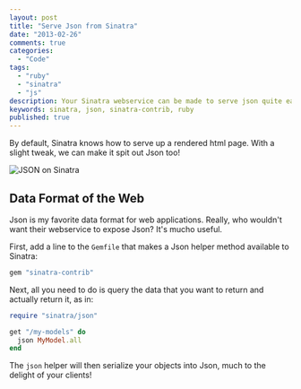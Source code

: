 ```yaml
---
layout: post
title: "Serve Json from Sinatra"
date: "2013-02-26"
comments: true
categories:
  - "Code"
tags:
  - "ruby"
  - "sinatra"
  - "js"
description: Your Sinatra webservice can be made to serve json quite easily.
keywords: sinatra, json, sinatra-contrib, ruby
published: true
---
```


By default, Sinatra knows how to serve up a rendered html page.  With a slight tweak, we can make it spit out Json too!

![JSON on Sinatra](http://i.imgur.com/ZyCgi56.jpg)

<!--more-->

## Data Format of the Web

Json is my favorite data format for web applications.  Really, who wouldn't want their webservice to expose Json?  It's mucho useful.  

First, add a line to the `Gemfile` that makes a Json helper method available to Sinatra:

```ruby
gem "sinatra-contrib"
```
Next, all you need to do is query the data that you want to return and actually return it, as in:

```ruby
require "sinatra/json"

get "/my-models" do
  json MyModel.all
end
```

The `json` helper will then serialize your objects into Json, much to the delight of your clients!
